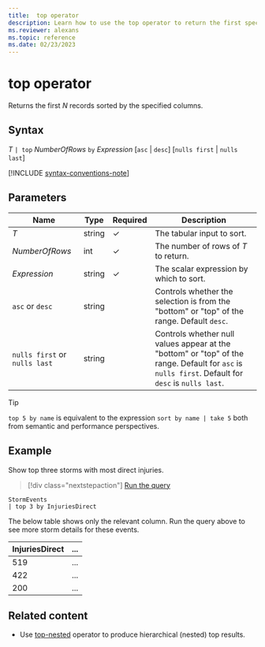 ```yaml
---
title:  top operator
description: Learn how to use the top operator to return the first specified number of records sorted by the specified columns.
ms.reviewer: alexans
ms.topic: reference
ms.date: 02/23/2023
---
```

# top operator

Returns the first *N* records sorted by the specified columns.

## Syntax

*T* `| top` *NumberOfRows* `by` *Expression* [`asc` | `desc`] [`nulls first` | `nulls last`]

[!INCLUDE [syntax-conventions-note](../../includes/syntax-conventions-note.md)]

## Parameters

|Name|Type|Required|Description|
|--|--|--|--|
| *T* | string | &check; | The tabular input to sort. |
| *NumberOfRows* | int | &check; | The number of rows of *T* to return.|
| *Expression* | string | &check; | The scalar expression by which to sort.|
| `asc` or `desc` | string | | Controls whether the selection is from the "bottom" or "top" of the range. Default `desc`.
| `nulls first` or `nulls last`  | string | | Controls whether null values appear at the "bottom" or "top" of the range. Default for `asc` is `nulls first`. Default for `desc` is `nulls last`.|

> [!TIP]
> `top 5 by name` is equivalent to the expression `sort by name | take 5` both from semantic and performance perspectives.

## Example

Show top three storms with most direct injuries.

> [!div class="nextstepaction"]
> <a href="https://dataexplorer.azure.com/clusters/help/databases/Samples?query=H4sIAAAAAAAAAwsuyS/KdS1LzSsp5uWqUSjJL1AwVkiqVPDMyyotykwtdsksSk0uAQCehD//JgAAAA==" target="_blank">Run the query</a>

```kusto
StormEvents
| top 3 by InjuriesDirect
```

The below table shows only the relevant column. Run the query above to see more storm details for these events.

|InjuriesDirect|...|
|--|--|
|519|...|
|422|...|
|200|...|

## Related content

* Use [top-nested](top-nested-operator.md) operator to produce hierarchical (nested) top results.
